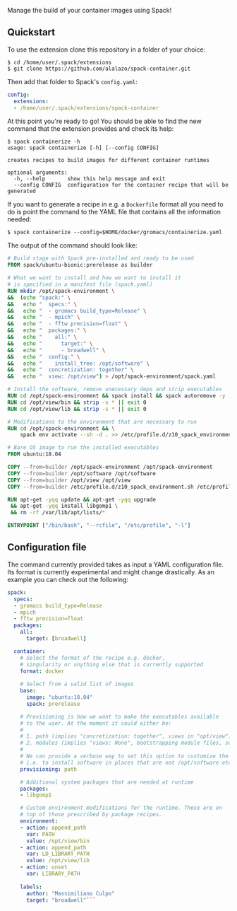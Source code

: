 Manage the build of your container images using Spack!

## Quickstart

To use the extension clone this repository in a folder of your choice:
```console
$ cd /home/user/.spack/extensions
$ git clone https://github.com/alalazo/spack-container.git
``` 
Then add that folder to Spack's `config.yaml`:
```yaml
config:
  extensions:
  - /home/user/.spack/extensions/spack-container
```
At this point you're ready to go! You should be able 
to find the new command that the extension provides and check
its help:
```console
$ spack containerize -h
usage: spack containerize [-h] [--config CONFIG]

creates recipes to build images for different container runtimes

optional arguments:
  -h, --help       show this help message and exit
  --config CONFIG  configuration for the container recipe that will be generated
```
If you want to generate a recipe in e.g. a `Dockerfile`
format all you need to do is point the command to the YAML 
file that contains all the information needed:
```console
$ spack containerize --config=$HOME/docker/gromacs/containerize.yaml
```
The output of the command should look like:
```Dockerfile
# Build stage with Spack pre-installed and ready to be used
FROM spack/ubuntu-bionic:prerelease as builder

# What we want to install and how we want to install it
# is specified in a manifest file (spack.yaml)
RUN mkdir /opt/spack-environment \
&&  (echo "spack:" \
&&   echo "  specs:" \
&&   echo "  - gromacs build_type=Release" \
&&   echo "  - mpich" \
&&   echo "  - fftw precision=float" \
&&   echo "  packages:" \
&&   echo "    all:" \
&&   echo "      target:" \
&&   echo "      - broadwell" \
&&   echo "  config:" \
&&   echo "    install_tree: /opt/software" \
&&   echo "  concretization: together" \
&&   echo "  view: /opt/view") > /opt/spack-environment/spack.yaml

# Install the software, remove unecessary deps and strip executables
RUN cd /opt/spack-environment && spack install && spack autoremove -y
RUN cd /opt/view/bin && strip -s * || exit 0
RUN cd /opt/view/lib && strip -s * || exit 0

# Modifications to the environment that are necessary to run
RUN cd /opt/spack-environment && \
    spack env activate --sh -d . >> /etc/profile.d/z10_spack_environment.sh

# Bare OS image to run the installed executables
FROM ubuntu:18.04

COPY --from=builder /opt/spack-environment /opt/spack-environment
COPY --from=builder /opt/software /opt/software
COPY --from=builder /opt/view /opt/view
COPY --from=builder /etc/profile.d/z10_spack_environment.sh /etc/profile.d/z10_spack_environment.sh

RUN apt-get -yqq update && apt-get -yqq upgrade                                   \
 && apt-get -yqq install libgomp1 \
 && rm -rf /var/lib/apt/lists/*

ENTRYPOINT ["/bin/bash", "--rcfile", "/etc/profile", "-l"]
```  

## Configuration file
The command currently provided takes as input a YAML
configuration file. Its format is currently experimental
and might change drastically. As an example you can check 
out the following:
```yaml
spack:
  specs:
  - gromacs build_type=Release 
  - mpich
  - fftw precision=float
  packages:
    all:
      target: [broadwell]

  container:
    # Select the format of the recipe e.g. docker,
    # singularity or anything else that is currently supported
    format: docker
    
    # Select from a valid list of images
    base:
      image: "ubuntu:18.04"
      spack: prerelease

    # Provisioning is how we want to make the executables available
    # to the user. At the moment it could either be:
    #
    # 1. path (implies "concretization: together", views in "opt/view")
    # 2. modules (implies "views: None", bootstrapping module files, sourcing them on start)
    #
    # We can provide a verbose way to set this option to customize the defaults
    # i.e. to install software in places that are not /opt/software etc.
    provisioning: path

    # Additional system packages that are needed at runtime
    packages:
    - libgomp1

    # Custom environment modifications for the runtime. These are on 
    # top of those prescribed by package recipes.
    environment:
    - action: append_path
      var: PATH
      value: /opt/view/bin
    - action: append_path
      var: LD_LIBRARY_PATH
      value: /opt/view/lib
    - action: unset
      var: LIBRARY_PATH
    
    labels:
      author: "Massimiliano Culpo"
      target: "broadwell"```
```
